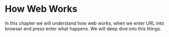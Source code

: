 # How Web Works
In this chapter we will understand how web works, when we enter URL into browser and press enter what happens. We will deep dive into this things.
